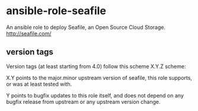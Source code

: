 ansible-role-seafile
====================

An ansible role to deploy Seafile, an Open Source Cloud Storage. http://seafile.com/

version tags
------------

Version tags (at least starting from 4.0) follow this scheme X.Y.Z scheme:

X.Y points to the major.minor upstream version of seafile, this role supports, or was
at least tested with.

Y points to bugfix updates to this role itself, and does not depend on any bugfix
release from upstream or any upstream version change.

